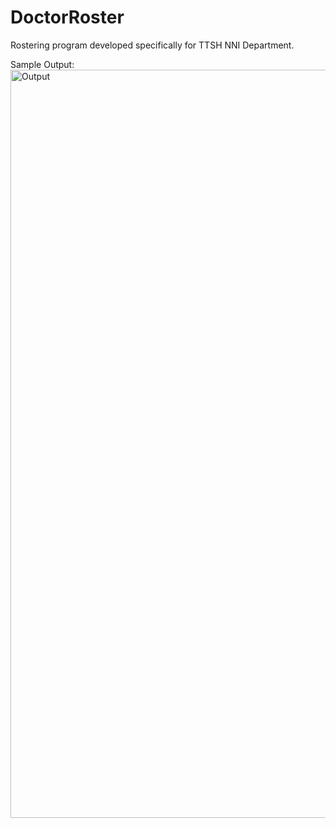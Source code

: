# DoctorRoster
Rostering program developed specifically for TTSH NNI Department.

Sample Output:
<img width="1197" alt="Output" src="https://github.com/SamChenYu/DoctorRoster/assets/150127006/85cd3328-b26f-457a-b880-0f63e7fa5082">
